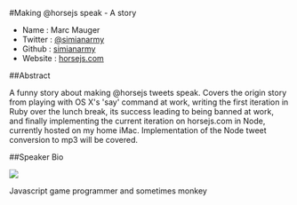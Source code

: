 #Making @horsejs speak - A story

* Name      : Marc Mauger
* Twitter   : [@simianarmy][]
* Github    : [simianarmy][]
* Website   : [horsejs.com][]

##Abstract

A funny story about making @horsejs tweets speak.  Covers the origin story from playing with OS X's 'say' command at work, 
writing the first iteration in Ruby over the lunch break, its success leading to being banned at work, and finally 
implementing the current iteration on horsejs.com in Node, currently hosted on my home iMac.
Implementation of the Node tweet conversion to mp3 will be covered.

##Speaker Bio

![](https://raw.github.com/cascadiajs/2013.cascadiajs.com/master/images/simianarmy.png)

Javascript game programmer and sometimes monkey

[@simianarmy]:http://twitter.com/simianarmy
[simianarmy]:http://github.com/simianarmy
[horsejs.com]:http://horsejs.com

